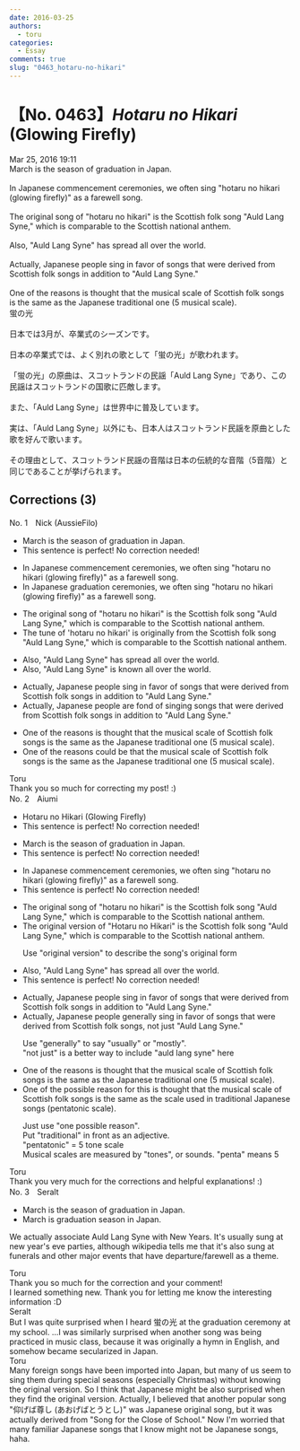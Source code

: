```yaml
---
date: 2016-03-25
authors:
  - toru
categories:
  - Essay
comments: true
slug: "0463_hotaru-no-hikari"
---
```


# 【No. 0463】<strong><em>Hotaru no Hikari</em></strong> (Glowing Firefly)
<div class="date">Mar 25, 2016 19:11</div>
<div id="post"><div id="body_show_ori">
March is the season of graduation in Japan.<br/><br/>In Japanese commencement ceremonies, we often sing "hotaru no hikari (glowing firefly)" as a farewell song.<br/><br/>The original song of "hotaru no hikari" is the Scottish folk song "Auld Lang Syne," which is comparable to the Scottish national anthem.<br/><br/>Also, "Auld Lang Syne" has spread all over the world. <br/><br/>Actually, Japanese people sing in favor of songs that were derived from Scottish folk songs in addition to "Auld Lang Syne."<br/><br/>One of the reasons is thought that the musical scale of Scottish folk songs is the same as the Japanese traditional one (5 musical scale).<br/>
</div></div>

<!-- more -->

<div id="post_ja"><div id="body_show_mo">
蛍の光<br/><br/>日本では3月が、卒業式のシーズンです。<br/><br/>日本の卒業式では、よく別れの歌として「蛍の光」が歌われます。<br/><br/>「蛍の光」の原曲は、スコットランドの民謡「Auld Lang Syne」であり、この民謡はスコットランドの国歌に匹敵します。<br/><br/>また、「Auld Lang Syne」は世界中に普及しています。<br/><br/>実は、「Auld Lang Syne」以外にも、日本人はスコットランド民謡を原曲とした歌を好んで歌います。<br/><br/>その理由として、スコットランド民謡の音階は日本の伝統的な音階（5音階）と同じであることが挙げられます。
</div></div>

## Corrections (3)
<div id="block"><div class="first_name"> No. 1　<span class="just_name">Nick (AussieFilo)</span></div><div id="block2">
<ul class="correction_field">
<li class="incorrect">March is the season of graduation in Japan.</li>
<li class="corrected perfect">This sentence is perfect! No correction needed!</li>
</ul>
<ul class="correction_field">
<li class="incorrect">In Japanese commencement ceremonies, we often sing "hotaru no hikari (glowing firefly)" as a farewell song.</li>
<li class="corrected correct">
In Japanese <span class="f_blue">graduation</span> ceremonies, we often sing "hotaru no hikari (glowing firefly)" as a farewell song.
</li>
</ul>
<ul class="correction_field">
<li class="incorrect">The original song of "hotaru no hikari" is the Scottish folk song "Auld Lang Syne," which is comparable to the Scottish national anthem.</li>
<li class="corrected correct">
The tune of 'hotaru no hikari' is<span class="f_blue"> originally from</span> the Scottish folk song "Auld Lang Syne," which is comparable to the Scottish national anthem.
</li>
</ul>
<ul class="correction_field">
<li class="incorrect">Also, "Auld Lang Syne" has spread all over the world.</li>
<li class="corrected correct">
Also, "Auld Lang Syne" <span class="f_blue">is known</span> all over the world.
</li>
</ul>
<ul class="correction_field">
<li class="incorrect">Actually, Japanese people sing in favor of songs that were derived from Scottish folk songs in addition to "Auld Lang Syne."</li>
<li class="corrected correct">
Actually, Japanese people <span class="f_blue">are fond of singing songs</span> that were derived from Scottish folk songs in addition to "Auld Lang Syne."
</li>
</ul>
<ul class="correction_field">
<li class="incorrect">One of the reasons is thought that the musical scale of Scottish folk songs is the same as the Japanese traditional one (5 musical scale).</li>
<li class="corrected correct">
One of the reasons could be that the musical scale of Scottish folk songs is the same as the Japanese traditional one (5 musical scale).
</li>
</ul>
</div><div class="name"><span class="just_name">Toru</span><br>
Thank you so much for correcting my post! :)
</div>
</div>
<div id="block"><div class="first_name"> No. 2　<span class="just_name">Aiumi</span></div><div id="block2">
<ul class="correction_field">
<li class="incorrect">Hotaru no Hikari (Glowing Firefly)</li>
<li class="corrected perfect">This sentence is perfect! No correction needed!</li>
</ul>
<ul class="correction_field">
<li class="incorrect">March is the season of graduation in Japan.</li>
<li class="corrected perfect">This sentence is perfect! No correction needed!</li>
</ul>
<ul class="correction_field">
<li class="incorrect">In Japanese commencement ceremonies, we often sing "hotaru no hikari (glowing firefly)" as a farewell song.</li>
<li class="corrected perfect">This sentence is perfect! No correction needed!</li>
</ul>
<ul class="correction_field">
<li class="incorrect">The original song of "hotaru no hikari" is the Scottish folk song "Auld Lang Syne," which is comparable to the Scottish national anthem.</li>
<li class="corrected correct">
The original <span class="f_blue">version </span>of "Hotaru no Hikari" is the Scottish folk song "Auld Lang Syne," which is comparable to the Scottish national anthem.
<p class="correction_comment">Use "original version" to describe the song's original form</p>
</li>
</ul>
<ul class="correction_field">
<li class="incorrect">Also, "Auld Lang Syne" has spread all over the world.</li>
<li class="corrected perfect">This sentence is perfect! No correction needed!</li>
</ul>
<ul class="correction_field">
<li class="incorrect">Actually, Japanese people sing in favor of songs that were derived from Scottish folk songs in addition to "Auld Lang Syne."</li>
<li class="corrected correct">
Actually, Japanese people <span class="f_blue">generally </span><span class="sline">sing in</span> favor <span class="sline">of</span><span class="f_blue"> </span>songs that were derived from Scottish folk songs, <span class="f_blue">not just</span> "Auld Lang Syne."
<p class="correction_comment">Use "generally" to say "usually" or "mostly". <br/>"not just" is a better way to include "auld lang syne" here</p>
</li>
</ul>
<ul class="correction_field">
<li class="incorrect">One of the reasons is thought that the musical scale of Scottish folk songs is the same as the Japanese traditional one (5 musical scale).</li>
<li class="corrected correct">
One <span class="sline">of the</span> <span class="f_blue">possible reason for this </span>is <span class="sline">thought</span> that the musical scale of Scottish folk songs is the same as the<span class="f_blue"> scale used in traditional </span>Japanese <span class="f_blue">songs </span>(<span class="f_blue">pentatonic</span> scale).
<p class="correction_comment">Just use "one possible reason".<br/>Put "traditional" in front as an adjective.<br/>"pentatonic" = 5 tone scale<br/>Musical scales are measured by "tones", or sounds. "penta" means 5</p>
</li>
</ul>
</div><div class="name"><span class="just_name">Toru</span><br>
Thank you very much for the corrections and helpful explanations! :)
</div>
</div>
<div id="block"><div class="first_name"> No. 3　<span class="just_name">Seralt</span></div><div id="block2">
<ul class="correction_field">
<li class="incorrect">March is the season of graduation in Japan.</li>
<li class="corrected correct">
March is <span class="f_blue">graduation season </span>in Japan.
</li>
</ul>
<p class="comment_small">
 We actually associate Auld Lang Syne with New Years. It's usually sung at new year's eve parties, although wikipedia tells me that it's also sung at funerals and other major events that have departure/farewell as a theme.
</p>

</div><div class="name"><span class="just_name">Toru</span><br>
Thank you so much for the correction and your comment!<br/>I learned something new. Thank you for letting me know the interesting information :D
</div>
<div class="name"><span class="just_name">Seralt</span><br>
But I was quite surprised when I heard 蛍の光 at the graduation ceremony at my school. ...I was similarly surprised when another song was being practiced in music class, because it was originally a hymn in English, and somehow became secularized in Japan.
</div>
<div class="name"><span class="just_name">Toru</span><br>
Many foreign songs have been imported into Japan, but many of us seem to sing them during special seasons (especially Christmas) without knowing the original version. So I think that Japanese might be also surprised when they find the original version. Actually, I believed that another popular song "仰げば尊し (あおげばとうとし)" was Japanese original song, but it was actually derived from "Song for the Close of School." Now I'm worried that many familiar Japanese songs that I know might not be Japanese songs, haha.
</div>
</div>
